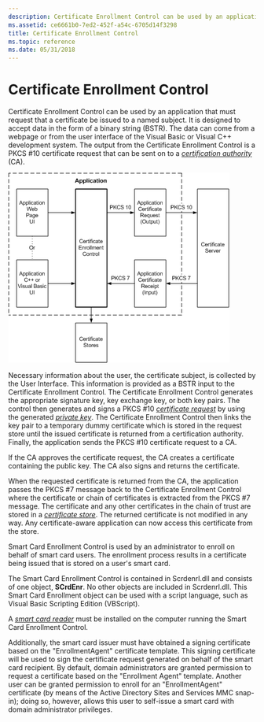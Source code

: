 ```yaml
---
description: Certificate Enrollment Control can be used by an application that must request that a certificate be issued to a named subject.
ms.assetid: ce6661b0-7ed2-452f-a54c-6705d14f3298
title: Certificate Enrollment Control
ms.topic: reference
ms.date: 05/31/2018
---
```


# Certificate Enrollment Control

Certificate Enrollment Control can be used by an application that must request that a certificate be issued to a named subject. It is designed to accept data in the form of a binary string (BSTR). The data can come from a webpage or from the user interface of the Visual Basic or Visual C++ development system. The output from the Certificate Enrollment Control is a PKCS \#10 certificate request that can be sent on to a [*certification authority*](../secgloss/c-gly.md) (CA).

![certificate enrollment control](images/xen-arch.png)

Necessary information about the user, the certificate subject, is collected by the User Interface. This information is provided as a BSTR input to the Certificate Enrollment Control. The Certificate Enrollment Control generates the appropriate signature key, key exchange key, or both key pairs. The control then generates and signs a PKCS \#10 [*certificate request*](../secgloss/c-gly.md) by using the generated [*private key*](../secgloss/p-gly.md). The Certificate Enrollment Control then links the key pair to a temporary dummy certificate which is stored in the request store until the issued certificate is returned from a certification authority. Finally, the application sends the PKCS \#10 certificate request to a CA.

If the CA approves the certificate request, the CA creates a certificate containing the public key. The CA also signs and returns the certificate.

When the requested certificate is returned from the CA, the application passes the PKCS \#7 message back to the Certificate Enrollment Control where the certificate or chain of certificates is extracted from the PKCS \#7 message. The certificate and any other certificates in the chain of trust are stored in a [*certificate store*](../secgloss/c-gly.md). The returned certificate is not modified in any way. Any certificate-aware application can now access this certificate from the store.

Smart Card Enrollment Control is used by an administrator to enroll on behalf of smart card users. The enrollment process results in a certificate being issued that is stored on a user's smart card.

The Smart Card Enrollment Control is contained in Scrdenrl.dll and consists of one object, **SCrdEnr**. No other objects are included in Scrdenrl.dll. This Smart Card Enrollment object can be used with a script language, such as Visual Basic Scripting Edition (VBScript).

A [*smart card reader*](../secgloss/r-gly.md) must be installed on the computer running the Smart Card Enrollment Control.

Additionally, the smart card issuer must have obtained a signing certificate based on the "EnrollmentAgent" certificate template. This signing certificate will be used to sign the certificate request generated on behalf of the smart card recipient. By default, domain administrators are granted permission to request a certificate based on the "Enrollment Agent" template. Another user can be granted permission to enroll for an "EnrollmentAgent" certificate (by means of the Active Directory Sites and Services MMC snap-in); doing so, however, allows this user to self-issue a smart card with domain administrator privileges.

 

 
